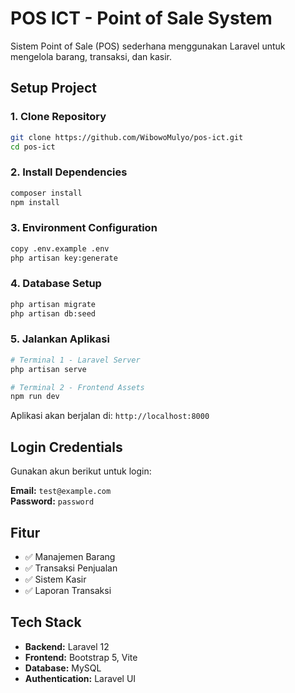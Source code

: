 # POS ICT - Point of Sale System

Sistem Point of Sale (POS) sederhana menggunakan Laravel untuk mengelola barang, transaksi, dan kasir.

## Setup Project

### 1. Clone Repository

```bash
git clone https://github.com/WibowoMulyo/pos-ict.git
cd pos-ict
```

### 2. Install Dependencies

```bash
composer install
npm install
```

### 3. Environment Configuration

```bash
copy .env.example .env
php artisan key:generate
```

### 4. Database Setup

```bash
php artisan migrate
php artisan db:seed
```

### 5. Jalankan Aplikasi

```bash
# Terminal 1 - Laravel Server
php artisan serve

# Terminal 2 - Frontend Assets
npm run dev
```

Aplikasi akan berjalan di: `http://localhost:8000`

## Login Credentials

Gunakan akun berikut untuk login:

**Email:** `test@example.com`  
**Password:** `password`

## Fitur

-   ✅ Manajemen Barang
-   ✅ Transaksi Penjualan
-   ✅ Sistem Kasir
-   ✅ Laporan Transaksi

## Tech Stack

-   **Backend:** Laravel 12
-   **Frontend:** Bootstrap 5, Vite
-   **Database:** MySQL
-   **Authentication:** Laravel UI
